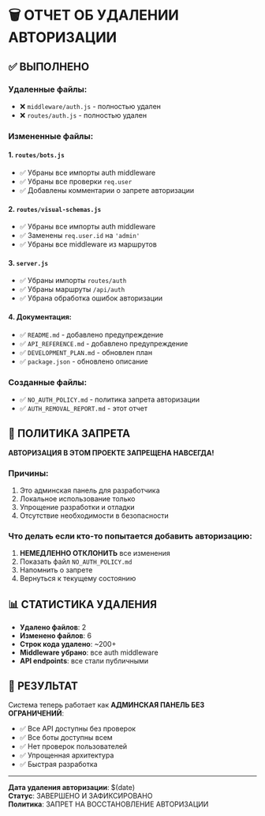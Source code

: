 # 🗑️ ОТЧЕТ ОБ УДАЛЕНИИ АВТОРИЗАЦИИ

## ✅ ВЫПОЛНЕНО

### Удаленные файлы:
- ❌ `middleware/auth.js` - полностью удален
- ❌ `routes/auth.js` - полностью удален

### Измененные файлы:

#### 1. `routes/bots.js`
- ✅ Убраны все импорты auth middleware
- ✅ Убраны все проверки `req.user`
- ✅ Добавлены комментарии о запрете авторизации

#### 2. `routes/visual-schemas.js`  
- ✅ Убраны все импорты auth middleware
- ✅ Заменены `req.user.id` на `'admin'`
- ✅ Убраны все middleware из маршрутов

#### 3. `server.js`
- ✅ Убраны импорты `routes/auth`
- ✅ Убраны маршруты `/api/auth`
- ✅ Убрана обработка ошибок авторизации

#### 4. Документация:
- ✅ `README.md` - добавлено предупреждение
- ✅ `API_REFERENCE.md` - добавлено предупреждение  
- ✅ `DEVELOPMENT_PLAN.md` - обновлен план
- ✅ `package.json` - обновлено описание

### Созданные файлы:
- ✅ `NO_AUTH_POLICY.md` - политика запрета авторизации
- ✅ `AUTH_REMOVAL_REPORT.md` - этот отчет

## 🚫 ПОЛИТИКА ЗАПРЕТА

**АВТОРИЗАЦИЯ В ЭТОМ ПРОЕКТЕ ЗАПРЕЩЕНА НАВСЕГДА!**

### Причины:
1. Это админская панель для разработчика
2. Локальное использование только
3. Упрощение разработки и отладки
4. Отсутствие необходимости в безопасности

### Что делать если кто-то попытается добавить авторизацию:
1. **НЕМЕДЛЕННО ОТКЛОНИТЬ** все изменения
2. Показать файл `NO_AUTH_POLICY.md`
3. Напомнить о запрете
4. Вернуться к текущему состоянию

## 📊 СТАТИСТИКА УДАЛЕНИЯ

- **Удалено файлов**: 2
- **Изменено файлов**: 6  
- **Строк кода удалено**: ~200+
- **Middleware убрано**: все auth middleware
- **API endpoints**: все стали публичными

## 🎯 РЕЗУЛЬТАТ

Система теперь работает как **АДМИНСКАЯ ПАНЕЛЬ БЕЗ ОГРАНИЧЕНИЙ**:

- ✅ Все API доступны без проверок
- ✅ Все боты доступны всем
- ✅ Нет проверок пользователей
- ✅ Упрощенная архитектура
- ✅ Быстрая разработка

---

**Дата удаления авторизации**: $(date)  
**Статус**: ЗАВЕРШЕНО И ЗАФИКСИРОВАНО  
**Политика**: ЗАПРЕТ НА ВОССТАНОВЛЕНИЕ АВТОРИЗАЦИИ
